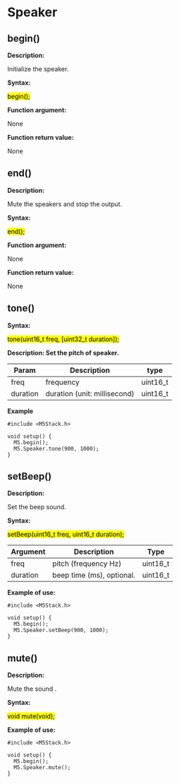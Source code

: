 # Speaker

## begin()

**Description:**

Initialize the speaker.

**Syntax:**

<mark>begin();</mark>

**Function argument:**

None

**Function return value:**

None

## end()

**Description:**

Mute the speakers and stop the output.

**Syntax:**

<mark>end();</mark>

**Function argument:**

None

**Function return value:**

None


## tone()

**Syntax:**

<mark>tone(uint16_t freq, [uint32_t duration]);</mark>

**Description: Set the pitch of speaker.**

| Param | Description | type |
| --- | --- | --- |
| freq  | frequency | uint16_t |
| duration | duration (unit: millisecond) | uint16_t |

**Example**
```arduino
#include <M5Stack.h>

void setup() {
  M5.begin();
  M5.Speaker.tone(900, 1000);
}
```

## setBeep()

**Description:**

Set the beep sound.

**Syntax:**

<mark>setBeep(uint16_t freq, uint16_t duration);</mark>

| Argument | Description | Type |
| --- | --- | --- |
| freq | pitch (frequency Hz) | uint16_t |
| duration | beep time (ms), optional. | uint16_t |

**Example of use:**

```arduino
#include <M5Stack.h>

void setup() {
  M5.begin();
  M5.Speaker.setBeep(900, 1000);
}
```
## mute()

**Description:**

Mute the  sound .

**Syntax:**

<mark>void mute(void);</mark>

**Example of use:**

```arduino
#include <M5Stack.h>

void setup() {
  M5.begin();
  M5.Speaker.mute();
}
```